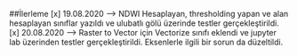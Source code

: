 ##İlerleme
[x] 19.08.2020 --> NDWI Hesaplayan, thresholding yapan ve alan hesaplayan sınıflar yazıldı ve ulubatlı gölü üzerinde testler gerçekleştirildi.
[x] 20.08.2020 --> Raster to Vector için Vectorize sınıfı eklendi ve jupyter lab üzerinden testler gerçekleştirildi. Eksenlerle ilgili bir sorun da düzeltildi.
